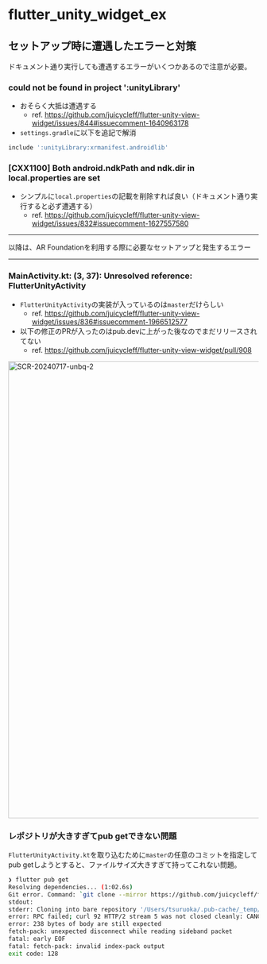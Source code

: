 # flutter_unity_widget_ex

## セットアップ時に遭遇したエラーと対策

ドキュメント通り実行しても遭遇するエラーがいくつかあるので注意が必要。

### could not be found in project ':unityLibrary'

- おそらく大抵は遭遇する
  - ref. https://github.com/juicycleff/flutter-unity-view-widget/issues/844#issuecomment-1640963178
- `settings.gradle`に以下を追記で解消

```gradle
include ':unityLibrary:xrmanifest.androidlib'
```

### [CXX1100] Both android.ndkPath and ndk.dir in local.properties are set

- シンプルに`local.properties`の記載を削除すれば良い（ドキュメント通り実行すると必ず遭遇する）
  - ref. https://github.com/juicycleff/flutter-unity-view-widget/issues/832#issuecomment-1627557580

---

以降は、AR Foundationを利用する際に必要なセットアップと発生するエラー

---

### MainActivity.kt: (3, 37): Unresolved reference: FlutterUnityActivity

- `FlutterUnityActivity`の実装が入っているのは`master`だけらしい
  - ref. https://github.com/juicycleff/flutter-unity-view-widget/issues/836#issuecomment-1966512577
- 以下の修正のPRが入ったのはpub.devに上がった後なのでまだリリースされてない
  - ref. https://github.com/juicycleff/flutter-unity-view-widget/pull/908

<img width="920" alt="SCR-20240717-unbq-2" src="https://github.com/user-attachments/assets/98d52d80-5279-4733-b925-067e4518f3d6">

### レポジトリが大きすぎてpub getできない問題

`FlutterUnityActivity.kt`を取り込むために`master`の任意のコミットを指定してpub getしようとすると、ファイルサイズ大きすぎて持ってこれない問題。

```bash
❯ flutter pub get
Resolving dependencies... (1:02.6s)
Git error. Command: `git clone --mirror https://github.com/juicycleff/flutter-unity-view-widget /Users/tsuruoka/.pub-cache/_temp/dirQ8Vojt`
stdout:
stderr: Cloning into bare repository '/Users/tsuruoka/.pub-cache/_temp/dirQ8Vojt'...
error: RPC failed; curl 92 HTTP/2 stream 5 was not closed cleanly: CANCEL (err 8)
error: 238 bytes of body are still expected
fetch-pack: unexpected disconnect while reading sideband packet
fatal: early EOF
fatal: fetch-pack: invalid index-pack output
exit code: 128
```
